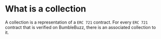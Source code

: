 # What is a collection

A collection is a representation of a `ERC 721` contract. For every `ERC 721` contract that is verified on BumbleBuzz, there is an associated collection to it.
